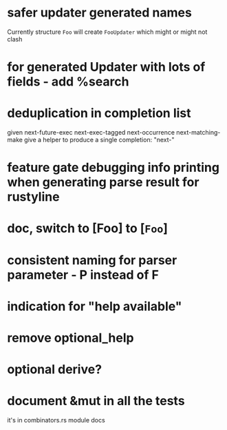# safer updater generated names
Currently structure `Foo` will create `FooUpdater` which might or might not clash

# for generated Updater with lots of fields - add %search

# deduplication in completion list
given
    next-future-exec
    next-exec-tagged
    next-occurrence
    next-matching-make
give a helper to produce a single completion: "next-"

# feature gate debugging info printing when generating parse result for rustyline

# doc, switch to [Foo] to [`Foo`]

# consistent naming for parser parameter - P instead of F

# indication for "help available"

# remove optional_help

# optional derive?

# document &mut in all the tests
it's in combinators.rs module docs

